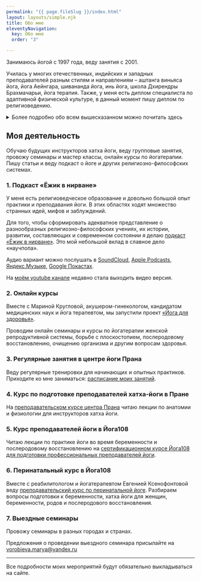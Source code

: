 ```yaml
---
permalink: "{{ page.fileSlug }}/index.html"
layout: layouts/simple.njk
title: Обо мне
eleventyNavigation:
  key: Обо мне
  order: "3"

---
```


Занимаюсь йогой с 1997 года, веду занятия с 2001.

Училась у многих отечественных, индийских и западных преподавателей разным стилям и направлениям – аштанга виньяса йога, йога Аейнгара, шивананда йога, инь йога, школа Дхирендры Брахмачарьи, йога терапия. Также, у меня есть диплом специалиста по адаптивной физической культуре, в данный момент пишу диплом по религиоведению.

<details><summary>Более подробно обо всем вышесказанном можно почитать здесь</summary>
В жизни не бывает ненужных, бесполезных знаний. Иногда, какое-то увлечение приводит к совершенно неожиданным последствиям. Я с детства увлекалась живописью, хотя таланта к рисованию у меня нет и желания стать художником не было никогда. Другое дело — смотреть картины и читать об искусстве.

В старших классах школы мне попалась прекрасная книга Н.С. Николаевой «Декоративное искусство Японии», которую перечитала раз десять. Между чашками для чайных церемоний, искусством гравюры и росписи ширм промелькнуло слово Индия.

Буквально на следующий день дома нашла несколько томов Махабхараты, прочтение которых окончательно свернуло мою голову в совершенно определенную сторону — на полуостров Индостан. Поскольку параллельно, в силу некоторых проблем со здоровьем, я была озабочена поиском системы для укрепления чахлого организма, альтернатив йоге не осталось.

Хатха йогой начала заниматься на первом курсе института. Вольная жизнь студентки дневного отделения позволила к моменту получения диплома  окончательно определиться с дальнейшей жизнью – по полученной специальности (юрист, налоговое право) я не работала никогда.

Несколько лет посвятила йоге Айенгара, прекрасная база для новичка. Через некоторое время захотелось чего-то более сложного и динамичного, после недолгих поисков, в то время выбор был не большой, попала на занятия к Светлане Светлаковой, она преподавала по системе Андрея Сидерского и Кали Рэй.

Это был дивный новый мир, в который нырнула уже полностью. Поездки на семинары к Андрею Сидерскому, Андрею Лаппе, Анатолию Зенченко и другим известным в то время преподавателям дали огромное вдохновение заниматься дальше и больше. В 2001 году начала вести занятия.

С того времени много у кого успела поучиться. Уверена, что перечисление фамилий и регалий не самое интересное чтение. Но, хочется отметить стили и преподавателей, оказавших на мою практику и преподавание самое существенное влияние:

1. Доктор Мунусами Мадаван (Шивананда йога) — пример настоящего йогина не только в зале, но и в жизни. Мой учитель пранаямы, шаткарм, йогатерапии и, конечно же, «запредельных» асан.
2. Школа Дхирендры Брахмачарьи, к сожалению, не очень популярна на западе. Между тем, это самобытная, интересная и глубокая система, дающая целостный подход. Обучалась у Бал Мукунд Сингха, ученика основателя метода.
3. Аштанга йога. Начала заниматься этим мощным, динамичным стилем в 2005 году у Шри Паттабхи Джойса, в 2010 получила авторизацию, право на преподавание, у его внука Шарата Рангасвами.
4. В 2008 году закончила курс по йогатерапии и лечебной физкультуре у Сергея Агапкина и Артема Фролова. Теперь, у каждого из них своя прекрасная система. Продолжаю учиться у обоих и сейчас, что и вам советую.
5. Преподавательский курс «Анатомия йоги, Инь йога» Поля Грилли дал многое в понимании биомеханики движений в асанах и виньясах, а четкая структура и очень «плотное» изложение материала послужили примером, когда я сама стала обучать будущих инструкторов йоги.

В данный момент – студентка последнего курса религиоведческого факультета <a href="https://sfi.ru/" rel="nofollow">СФИ</a> (Свято-Филаретовский Православный Христианский Университет), здесь я получила возможность учиться у прекрасных специалистов по христианству, индологии, исламу, иудаизму, буддизму, истории и феноменологии религий. Активно рекомендую тем, кто интересуется вопросами религиозной философии именно как научной дисциплиной.
</details>

## Моя деятельность

Обучаю будущих инструкторов хатха йоги, веду групповые занятия, провожу семинары и мастер классы, онлайн курсы по йогатерапии. Пишу статьи и веду подкаст о йоге и других религиозно-философских системах.

### 1. Подкаст «Ёжик в нирване»
У меня есть религиоведческое образование и довольно большой опыт практики и преподавания йоги. В этих областях  ходят множество странных идей, мифов и заблуждений.

Для того, чтобы сформировать адекватное представление о разнообразных религиозно-философских учениях, их истории, развитии, составляющих и современном состоянии я делаю <a href="/podcast/">подкаст «Ёжик в нирване»</a>. Это мой небольшой вклад в славное дело «научпопа».

Аудио вариант можно послушать в <a href="https://soundcloud.com/hedgehoginnirvana" rel="nofollow">SoundCloud</a>, <a href="https://podcasts.apple.com/ru/podcast/%D0%B5%D0%B6%D0%B8%D0%BA-%D0%B2-%D0%BD%D0%B8%D1%80%D0%B2%D0%B0%D0%BD%D0%B5/id1443097375" rel="nofollow">Apple Podcasts</a>, <a href="https://music.yandex.ru/album/6965485" rel="nofollow">Яндекс.Музыке</a>, <a href="https://podcasts.google.com/feed/aHR0cDovL2ZlZWRzLnNvdW5kY2xvdWQuY29tL3VzZXJzL3NvdW5kY2xvdWQ6dXNlcnM6NTM2ODI3OTUwL3NvdW5kcy5yc3M?sa=X&ved=2ahUKEwjkw8rksrzuAhUD44UKHdFxBRoQ9sEGegQIARAC" rel="nofollow">Google Покастах</a>.

На <a href="https://www.youtube.com/channel/UCDO1zjq34CrgHe2wCNwwMmg" rel="nofollow">моём youtube канале</a> недавно стала выходить видео версия.

### 2. Онлайн курсы
Вместе с Мариной Кругловой, акушером-гинекологом, кандидатом медицинских наук и йога терапевтом, мы запустили проект <a href="https://yoga-for-health.ru/">«Йога для здоровья»</a>.

Проводим онлайн семинары и курсы по йогатерапии женской репродуктивной системы, борьбе с плоскостопием, послеродовому восстановлению, очищению организма и другим вопросам здоровья.

### 3. Регулярные занятия в центре йоги Прана
Веду регулярные тренировки для начинающих и опытных практиков. Приходите ко мне заниматься: <a href="http://pranayoga.ru/master/vorobeva" rel="nofollow">расписание моих занятий</a>.

### 4. Курс по подготовке преподавателей хатха-йоги в Пране
На <a href="https://yogateach.ru/" rel="nofollow">преподавательском курсе центра Прана</a> читаю лекции по анатомии и физиологии для инструкторов хатха йоги.

### 5. Курс преподавателей йоги в Йога108
Читаю лекции по практике йоги во время беременности и послеродовому восстановлению на <a href="http://www.yoga108.com/teachers-training/" rel="nofollow">cертификационном курсе Йога108 для подготовки профессиональных преподавателей йоги</a>.

### 6. Перинатальный курс в Йога108
Вместе с реабилитологом и йогатерапевтом Евгенией Ксенофонтовой веду <a href="http://www.yoga108.com/mama-yoga108/" rel="nofollow">преподавательский курс по перинатальной йоге</a>. Разбираем вопросы подготовки к беременности, хатха йоги для женщин, беременности, родов и послеродового восстановления.

### 7. Выездные семинары
Провожу семинары в разных городах и странах.

Предложения о проведении выездного семинара присылайте на <a href="mailto:vorobieva.marya@yandex.ru">vorobieva.marya@yandex.ru</a>

<hr>

Все подробности моих мероприятий будут обязательно выкладываться на сайте.
